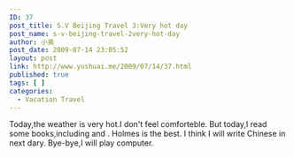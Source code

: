 ```yaml
---
ID: 37
post_title: S.V Beijing Travel 3:Very hot day
post_name: s-v-beijing-travel-2very-hot-day
author: 小奥
post_date: 2009-07-14 23:05:52
layout: post
link: http://www.yushuai.me/2009/07/14/37.html
published: true
tags: [ ]
categories:
  - Vacation Travel
---
```

   Today,the weather is very hot.I don't feel comforteble.
   But today,I read some books,including <MYSTERIES OF SHERLOCK HOLMES> and <CHINESE STORY>. 
    Holmes is the best.
    I think I will write Chinese in next dary.
    Bye-bye,I will play computer.